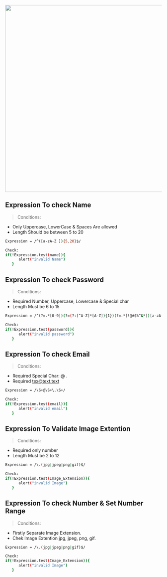 <p align="center"><a href="http://pronazmul.com" target="_blank"><img src="https://i.ibb.co/BZcrznf/featured.png" width="600"></a></p>

## Expression To check Name
>Conditions:
* Only Uppercase, LowerCase & Spaces Are allowed
* Length Should be between 5 to 20 

```sh 
Expression = /^([a-zA-Z ]){5,20}$/

Check:
if(!Expression.test(name)){
      alert("invalid Name")
   }
```

## Expression To check Password
>Conditions:
* Required Number, Uppercase, Lowercase & Special char
* Length Must be 6 to 15 

```sh
Expression = /^(?=.*[0-9])(?=(?:[^A-Z]*[A-Z]){1})(?=.*[!@#$%^&*])[a-zA-Z0-9!@#$%^&*]{6,15}$/

Check:
if(!Expression.test(password)){
      alert("invalid password")
   }
```

## Expression To check Email
>Conditions:
* Required Special Char: @ . 
* Required tex@text.text

```sh
Expression = /\S+@\S+\.\S+/

Check:
if(!Expression.test(email)){
      alert("invalid email")
   }
```
## Expression To Validate Image Extention
>Conditions:
* Required only number
* Length Must be 2 to 12

```sh
Expression = /\.(jpg|jpeg|png|gif)$/

Check:
if(!Expression.test(Image_Extension)){
      alert("invalid Image")
   }
```

## Expression To check Number & Set Number Range
>Conditions:
* Firstly Separate Image Extension.
* Chek Image Extention jpg, jpeg, png, gif.

```sh
Expression = /\.(jpg|jpeg|png|gif)$/

Check:
if(!Expression.test(Image_Extension)){
      alert("invalid Image")
   }
```
